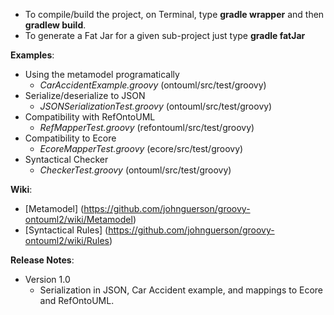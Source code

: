 - To compile/build the project, on Terminal, type **gradle wrapper** and then **gradlew build**. 
- To generate a Fat Jar for a given sub-project just type **gradle fatJar**

**Examples**: 

- Using the metamodel programatically 
  - _CarAccidentExample.groovy_ (ontouml/src/test/groovy)
- Serialize/deserialize to JSON 
  - _JSONSerializationTest.groovy_ (ontouml/src/test/groovy)
- Compatibility with RefOntoUML 
  - _RefMapperTest.groovy_ (refontouml/src/test/groovy)
- Compatibility to Ecore 
  - _EcoreMapperTest.groovy_ (ecore/src/test/groovy)
- Syntactical Checker
  - _CheckerTest.groovy_ (ontouml/src/test/groovy) 

**Wiki**: 

- [Metamodel] (https://github.com/johnguerson/groovy-ontouml2/wiki/Metamodel)
- [Syntactical Rules] (https://github.com/johnguerson/groovy-ontouml2/wiki/Rules) 

**Release Notes**:

- Version 1.0
  - Serialization in JSON, Car Accident example, and mappings to Ecore and RefOntoUML.
